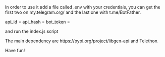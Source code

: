 In order to use it add a file called .env with your credentials, you can get the first two on my.telegram.org/ and the last one with t.me/BotFather. 

api_id = 
api_hash = 
bot_token = 

and run the index.js script 

The main dependency are https://pypi.org/project/libgen-api and Telethon. 

Have fun! 
